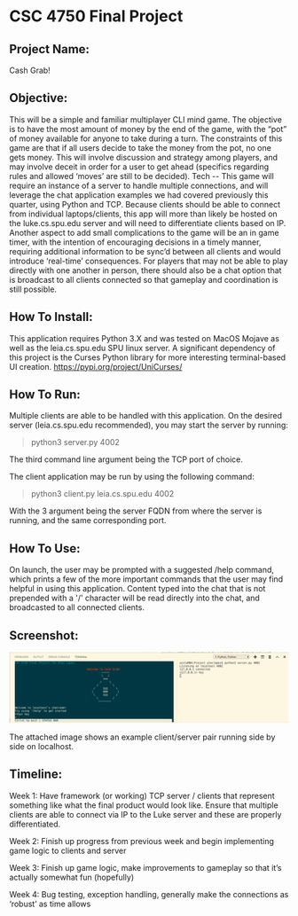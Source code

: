 # CSC 4750 Final Project 

## Project Name:
Cash Grab!

## Objective:
This will be a simple and familiar multiplayer CLI mind game. The objective is to have the most amount of money by the end of the game, with the “pot” of money available for anyone to take during a turn. The constraints of this game are that if all users decide to take the money from the pot, no one gets money. This will involve discussion and strategy among players, and may involve deceit in order for a user to get ahead (specifics regarding rules and allowed ‘moves’ are still to be decided).
Tech -- This game will require an instance of a server to handle multiple connections, and will leverage the chat application examples we had covered previously this quarter, using Python and TCP. Because clients should be able to connect from individual laptops/clients, this app will more than likely be hosted on the luke.cs.spu.edu server and will need to differentiate clients based on IP. Another aspect to add small complications to the game will be an in game timer, with the intention of encouraging decisions in a timely manner, requiring additional information to be sync’d between all clients and would introduce ‘real-time’ consequences. For players that may not be able to play directly with one another in person, there should also be a chat option that is broadcast to all clients connected so that gameplay and coordination is still possible. 

## How To Install:
This application requires Python 3.X and was tested on MacOS Mojave as well as the leia.cs.spu.edu SPU linux server. A significant dependency of this project is the Curses Python library for more interesting terminal-based UI creation. https://pypi.org/project/UniCurses/
 
## How To Run:
Multiple clients are able to be handled with this application. On the desired server (leia.cs.spu.edu recommended), you may start the server by running:
> python3 server.py 4002

The third command line argument being the TCP port of choice. 

The client application may be run by using the following command:
>python3 client.py leia.cs.spu.edu 4002

With the 3 argument being the server FQDN from where the server is running, and the same corresponding port. 

## How To Use:
On launch, the user may be prompted with a suggested /help command, which prints a few of the more important commands that the user may find helpful in using this application. Content typed into the chat that is not prepended with a '/' character will be read directly into the chat, and broadcasted to all connected clients. 

## Screenshot:
![Cash Grab](/Images/cashGrabTerminal.png?raw=true)

The attached image shows an example client/server pair running side by side on localhost. 


## Timeline: 
Week 1: Have framework (or working) TCP server / clients that represent something like what the final product would look like. Ensure that multiple clients are able to connect via IP to the Luke server and these are properly differentiated. 

Week 2: Finish up progress from previous week and begin implementing game logic to clients and server

Week 3: Finish up game logic, make improvements to gameplay so that it’s actually somewhat fun (hopefully)

Week 4: Bug testing, exception handling, generally make the connections as ‘robust’ as time allows






